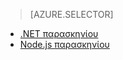 > [AZURE.SELECTOR]
- [.NET παρασκηνίου](../articles/app-service-mobile-dotnet-backend-how-to-use-server-sdk.md)
- [Node.js παρασκηνίου](../articles/app-service-mobile-node-backend-how-to-use-server-sdk.md)
